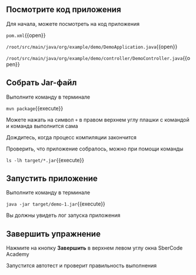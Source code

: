 ## Посмотрите код приложения

Для начала, можете посмотреть на код приложения

`pom.xml`{{open}}

`/root/src/main/java/org/example/demo/DemoApplication.java`{{open}}

`/root/src/main/java/org/example/demo/controller/DemoController.java`{{open}}

## Собрать Jar-файл

Выполните команду в терминале

`mvn package`{{execute}}

Можете нажать на символ `+` в правом верхнем углу плашки с командой и команда выполнится сама

Дождитесь, когда процесс компиляции закончится

Проверить, что приложение собралось, можно при помощи команды

`ls -lh target/*.jar`{{execute}}

## Запустить приложение

Выполните команду в терминале

`java -jar target/demo-1.jar`{{execute}}

Вы должны увидеть лог запуска приложения

## Завершить упражнение

Нажмите на кнопку **Завершить** в верхнем левом углу окна SberCode Academy

Запустится автотест и проверит правильность выполнения